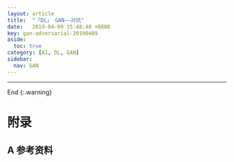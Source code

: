 ```yaml
---
layout: article
title:  "「DL」 GAN——对抗"
date:   2019-04-09 15:48:40 +0800
key: gan-adversarial-20190409
aside:
  toc: true
category: [AI, DL, GAN]
sidebar:
  nav: GAN
---
```


>


<!--more-->


-------------------  
 End
{:.warning}  


# 附录
## A 参考资料
